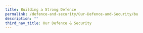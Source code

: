 ```yaml
---
title: Building a Strong Defence
permalink: /defence-and-security/Our-Defence-and-Security/bu
description: ""
third_nav_title: Our Defence & Security
---
```

